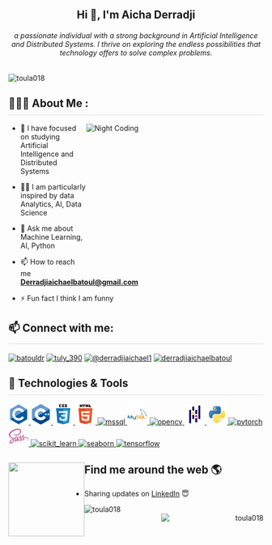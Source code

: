 <h2 align="center">Hi 👋, I'm Aicha Derradji</h2>
<h6 align="center">a passionate individual with a strong background in Artificial Intelligence and Distributed Systems. I thrive on exploring the endless possibilities that technology offers to solve complex problems.</h6>
<p align="left"> <img src="https://komarev.com/ghpvc/?username=toula018&label=Profile%20views&color=0e75b6&style=flat" alt="toula018" /> </p>

<!--  
  <a href="https://www.linkedin.com/in/derradji-aicha-elbatoul-0543b7225/">
    <img src="https://img.shields.io/badge/LinkedIn-blue?style=for-the-badge&logo=linkedin&logoColor=white" alt="LinkedIn Badge" width="90"/>
  </a>
 <a href="https://www.facebook.com/profile.php?id=100007548074382">
    <img src="https://img.shields.io/badge/Facebook-informational?style=for-the-badge&logo=facebook&logoColor=white" alt="Facebook Badge" width="90"/>
  </a>
-->


## 👩🏻‍💻 About Me :<div style="height: 1px; background-color: #ddd; margin: 10px 0;"></div>
<img alt="Night Coding" src="https://mir-s3-cdn-cf.behance.net/project_modules/disp/601014116770475.6068beff4640a.gif" align="right" style="width: 350px; height: 300px;" />

- 🔭 I have focused on studying Artificial Intelligence and Distributed Systems

- 👨‍💻 I am particularly inspired by data Analytics, AI, Data Science

- 💬 Ask me about Machine Learning, AI, Python

- 📫 How to reach me **Derradjiaichaelbatoul@gmail.com**
  
- ⚡ Fun fact I think I am funny 
## 📫 Connect with me:<div style="height: 1px; background-color: #ddd; margin: 10px 0;"></div>

<p align="left">
<a href="https://kaggle.com/batouldr" target="blank"><img align="center" src="https://raw.githubusercontent.com/rahuldkjain/github-profile-readme-generator/master/src/images/icons/Social/kaggle.svg" alt="batouldr" height="30" width="40" /></a>
<a href="https://instagram.com/tuly_390" target="blank"><img align="center" src="https://raw.githubusercontent.com/rahuldkjain/github-profile-readme-generator/master/src/images/icons/Social/instagram.svg" alt="tuly_390" height="30" width="40" /></a>
<a href="https://www.hackerrank.com/derradjiaichael1" target="blank"><img align="center" src="https://raw.githubusercontent.com/rahuldkjain/github-profile-readme-generator/master/src/images/icons/Social/hackerrank.svg" alt="@derradjiaichael1" height="30" width="40" /></a>
<a href="https://www.leetcode.com/derradjiaichaelbatoul" target="blank"><img align="center" src="https://raw.githubusercontent.com/rahuldkjain/github-profile-readme-generator/master/src/images/icons/Social/leet-code.svg" alt="derradjiaichaelbatoul" height="30" width="40" /></a>
</p>


## 🔧 Technologies & Tools<div style="height: 1px; background-color: #ddd; margin: 10px 0;"></div>

<p align="left"> <a href="https://www.cprogramming.com/" target="_blank" rel="noreferrer"> <img src="https://raw.githubusercontent.com/devicons/devicon/master/icons/c/c-original.svg" alt="c" width="40" height="40"/> </a> <a href="https://www.w3schools.com/cpp/" target="_blank" rel="noreferrer"> <img src="https://raw.githubusercontent.com/devicons/devicon/master/icons/cplusplus/cplusplus-original.svg" alt="cplusplus" width="40" height="40"/> </a> <a href="https://www.w3schools.com/css/" target="_blank" rel="noreferrer"> <img src="https://raw.githubusercontent.com/devicons/devicon/master/icons/css3/css3-original-wordmark.svg" alt="css3" width="40" height="40"/> </a> <a href="https://www.w3.org/html/" target="_blank" rel="noreferrer"> <img src="https://raw.githubusercontent.com/devicons/devicon/master/icons/html5/html5-original-wordmark.svg" alt="html5" width="40" height="40"/> </a> <a href="https://www.microsoft.com/en-us/sql-server" target="_blank" rel="noreferrer"> <img src="https://www.svgrepo.com/show/303229/microsoft-sql-server-logo.svg" alt="mssql" width="40" height="40"/> </a> <a href="https://www.mysql.com/" target="_blank" rel="noreferrer"> <img src="https://raw.githubusercontent.com/devicons/devicon/master/icons/mysql/mysql-original-wordmark.svg" alt="mysql" width="40" height="40"/> </a> <a href="https://opencv.org/" target="_blank" rel="noreferrer"> <img src="https://www.vectorlogo.zone/logos/opencv/opencv-icon.svg" alt="opencv" width="40" height="40"/> </a> <a href="https://pandas.pydata.org/" target="_blank" rel="noreferrer"> <img src="https://raw.githubusercontent.com/devicons/devicon/2ae2a900d2f041da66e950e4d48052658d850630/icons/pandas/pandas-original.svg" alt="pandas" width="40" height="40"/> </a> <a href="https://www.python.org" target="_blank" rel="noreferrer"> <img src="https://raw.githubusercontent.com/devicons/devicon/master/icons/python/python-original.svg" alt="python" width="40" height="40"/> </a> <a href="https://pytorch.org/" target="_blank" rel="noreferrer"> <img src="https://www.vectorlogo.zone/logos/pytorch/pytorch-icon.svg" alt="pytorch" width="40" height="40"/> </a> <a href="https://sass-lang.com" target="_blank" rel="noreferrer"> <img src="https://raw.githubusercontent.com/devicons/devicon/master/icons/sass/sass-original.svg" alt="sass" width="40" height="40"/> </a> <a href="https://scikit-learn.org/" target="_blank" rel="noreferrer"> <img src="https://upload.wikimedia.org/wikipedia/commons/0/05/Scikit_learn_logo_small.svg" alt="scikit_learn" width="40" height="40"/> </a> <a href="https://seaborn.pydata.org/" target="_blank" rel="noreferrer"> <img src="https://seaborn.pydata.org/_images/logo-mark-lightbg.svg" alt="seaborn" width="40" height="40"/> </a> <a href="https://www.tensorflow.org" target="_blank" rel="noreferrer"> <img src="https://www.vectorlogo.zone/logos/tensorflow/tensorflow-icon.svg" alt="tensorflow" width="40" height="40"/> </a> </p>


## Find me around the web 🌎 <a href="https://www.linkedin.com/in/derradji-aicha-elbatoul-0543b7225/"><img align="left" width="150" height="146" src="https://github.com/M0nica/M0nica/blob/main/octomonica/m0nica-octocat-rotating.gif?raw=true"></a>
- Sharing updates on <a href="https://www.linkedin.com/in/derradji-aicha-elbatoul-0543b7225/">LinkedIn</a> 😇



<p align="left"><img width="40%" align="left" src="https://github-readme-stats.vercel.app/api?username=toula018&show_icons=true&include_all_commits=true&theme=radical&hide_border=true" alt="toula018" /></p>

<p align="right"><img width="40%" align="right" sy src="https://github-readme-stats.vercel.app/api/top-langs/?username=toula018&layout=compact&theme=radical&hide_border=true" alt="toula018" /></p>





